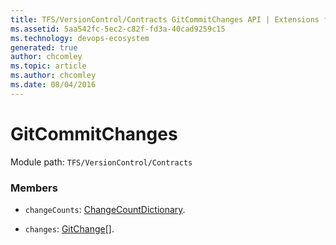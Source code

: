 ```yaml
---
title: TFS/VersionControl/Contracts GitCommitChanges API | Extensions for Azure DevOps Services
ms.assetid: 5aa542fc-5ec2-c82f-fd3a-40cad9259c15
ms.technology: devops-ecosystem
generated: true
author: chcomley
ms.topic: article
ms.author: chcomley
ms.date: 08/04/2016
---
```


# GitCommitChanges

Module path: `TFS/VersionControl/Contracts`

### Members

- `changeCounts`: [ChangeCountDictionary](../../../TFS/VersionControl/Contracts/ChangeCountDictionary.md).

- `changes`: [GitChange](../../../TFS/VersionControl/Contracts/GitChange.md)[].
